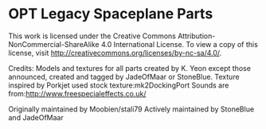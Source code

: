 # OPT Legacy Spaceplane Parts

This work is licensed under the Creative Commons Attribution-NonCommercial-ShareAlike 4.0 International License. 
To view a copy of this license, visit http://creativecommons.org/licenses/by-nc-sa/4.0/.

Credits:
Models and textures for all parts created by K. Yeon except those announced, created and tagged by JadeOfMaar or StoneBlue.
Texture inspired by Porkjet
used stock texture:mk2DockingPort
Sounds are from:http://www.freespecialeffects.co.uk/

Originally maintained by Moobien/stali79
Actively maintained by StoneBlue and JadeOfMaar
